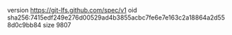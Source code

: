 version https://git-lfs.github.com/spec/v1
oid sha256:7415edf249e276d00529ad4b3855acbc7fe6e7e163c2a18864a2d558d0c9bb84
size 9807
